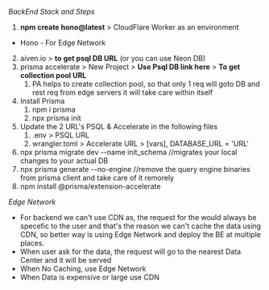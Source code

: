
*BackEnd Stack and Steps*

1. **npm create hono@latest** > CloudFlare Worker as an environment
  - Hono - For Edge Network
2. aiven.io > **to get psql DB URL** (or you can use Neon DB)
3. prisma accelerate > New Project > **Use Psql DB link here** > **To get collection pool URL**
   1. PA helps to create collection pool, so that only 1 req will goto DB and rest req from edge servers it will take care within itself
4. Install Prisma
   1. npm i prisma
   2. npx prisma init
5. Update the 2 URL's PSQL & Accelerate in the following files
   1. .env > PSQL URL
   2. wrangler.toml > Accelerate URL > [vars], DATABASE_URL = 'URL'
6. npx prisma migrate dev --name init_schema //migrates your local changes to your actual DB
7. npx prisma generate --no-engine //remove the query engine binaries from prisma client and take care of it remorely
8. npm install @prisma/extension-accelerate






*Edge Network*

- For backend we can't use CDN as, the request for the would always be specefic to the user and that's the reason we can't cache the data using CDN, so better way is using Edge Network and deploy the BE at multiple places.
- When user ask for the data, the request will go to the nearest Data Center and it will be served
- When No Caching, use Edge Network
- When Data is expensive or large use CDN